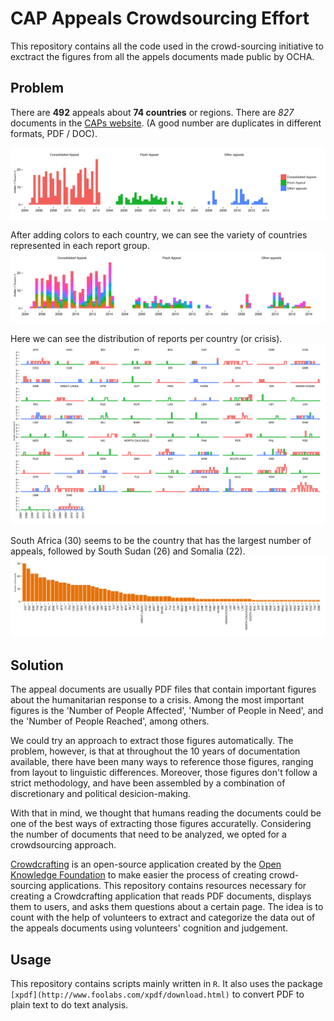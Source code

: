 CAP Appeals Crowdsourcing Effort
================================

This repository contains all the code used in the crowd-sourcing initiative to exctract the figures from all the appels documents made public by OCHA.


Problem
-------

There are **492** appeals about **74 countries** or regions. There are *827* documents in the [CAPs website](http://www.unocha.org/cap/appeals/by-appeal/results?page=0). (A good number are duplicates in different formats, PDF / DOC).

![Comparing appeals by type.](plot/bar_plot_source.png)

After adding colors to each country, we can see the variety of countries represented in each report group.
![Comparing appeals by type and colored by country.](plot/bar_plot_country.png)

Here we can see the distribution of reports per country (or crisis).
![Comparing the type of appeals by country / crisis.](plot/steps_country.png)

South Africa (30) seems to be the country that has the largest number of appeals, followed by South Sudan (26) and Somalia (22).
![Number of appeals per country.](plot/bar_plot_appeals_per_country.png)



Solution
--------

The appeal documents are usually PDF files that contain important figures about the humanitarian response to a crisis. Among the most important figures is the 'Number of People Affected', 'Number of People in Need', and the 'Number of People Reached', among others.

We could try an approach to extract those figures automatically. The problem, however, is that at throughout the 10 years of documentation available, there have been many ways to reference those figures, ranging from layout to linguistic differences. Moreover, those figures don't follow a strict methodology, and have been assembled by a combination of discretionary and political desicion-making.

With that in mind, we thought that humans reading the documents could be one of the best ways of extracting those figures accuratelly. Considering the number of documents that need to be analyzed, we opted for a crowdsourcing approach.

[Crowdcrafting](http://crowdcrafting.org/) is an open-source application created by the [Open Knowledge Foundation](http://blog.okfn.org/2013/09/17/crowdcrafting-putting-citizens-in-control-of-citizen-science/) to make easier the process of creating crowd-sourcing applications. This repository contains resources necessary for creating a Crowdcrafting application that reads PDF documents, displays them to users, and asks them questions about a certain page. The idea is to count with the help of volunteers to extract and categorize the data out of the appeals documents using volunteers' cognition and judgement.



Usage
-----

This repository contains scripts mainly written in `R`. It also uses the package `[xpdf](http://www.foolabs.com/xpdf/download.html)` to convert PDF to plain text to do text analysis.